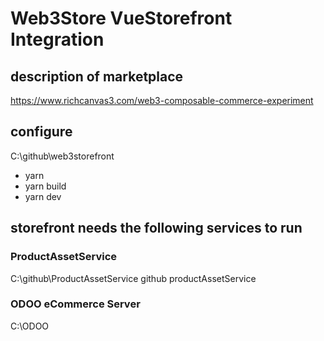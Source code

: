 
# Web3Store VueStorefront Integration

## description of marketplace

https://www.richcanvas3.com/web3-composable-commerce-experiment


## configure

C:\github\web3storefront

* yarn
* yarn build
* yarn dev

## storefront needs the following services to run

### ProductAssetService
C:\github\ProductAssetService
github productAssetService

### ODOO eCommerce Server
C:\ODOO
